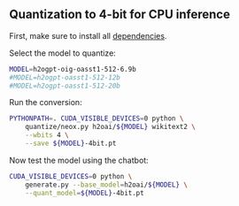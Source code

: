 ## Quantization to 4-bit for CPU inference

First, make sure to install all [dependencies](../INSTALL.md).

Select the model to quantize:
```bash
MODEL=h2ogpt-oig-oasst1-512-6.9b
#MODEL=h2ogpt-oasst1-512-12b
#MODEL=h2ogpt-oasst1-512-20b
```

Run the conversion:
```bash
PYTHONPATH=. CUDA_VISIBLE_DEVICES=0 python \
    quantize/neox.py h2oai/${MODEL} wikitext2 \
    --wbits 4 \
    --save ${MODEL}-4bit.pt
```

Now test the model using the chatbot:
```bash
CUDA_VISIBLE_DEVICES=0 python \
    generate.py --base_model=h2oai/${MODEL} \
    --quant_model=${MODEL}-4bit.pt
```
